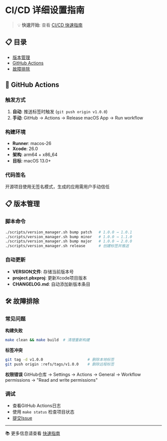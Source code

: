 # CI/CD 详细设置指南

> 💡 **快速开始**: 查看 [CI/CD 快速指南](../CICD_QUICKSTART.md)

## 📋 目录
- [版本管理](#-版本管理)
- [GitHub Actions](#-github-actions)
- [故障排除](#-故障排除)

## 🔧 GitHub Actions

### 触发方式
1. **自动**: 推送标签时触发 (`git push origin v1.0.0`)
2. **手动**: GitHub → Actions → Release macOS App → Run workflow

### 构建环境
- **Runner**: macos-26
- **Xcode**: 26.0
- **架构**: arm64 + x86_64
- **目标**: macOS 13.0+

### 代码签名
开源项目使用无签名模式，生成的应用需用户手动信任

## 📋 版本管理

### 脚本命令
```bash
./scripts/version_manager.sh bump patch   # 1.0.0 → 1.0.1
./scripts/version_manager.sh bump minor   # 1.0.0 → 1.1.0
./scripts/version_manager.sh bump major   # 1.0.0 → 2.0.0
./scripts/version_manager.sh release      # 创建标签并推送
```

### 自动更新
- **VERSION文件**: 存储当前版本号
- **project.pbxproj**: 更新Xcode项目版本
- **CHANGELOG.md**: 自动添加新版本条目


## 🛠️ 故障排除

### 常见问题

**构建失败**
```bash
make clean && make build  # 清理重新构建
```

**标签冲突**
```bash
git tag -d v1.0.0                    # 删除本地标签
git push origin :refs/tags/v1.0.0    # 删除远程标签
```

**权限错误**
GitHub仓库 → Settings → Actions → General → Workflow permissions → "Read and write permissions"

### 调试
- 查看GitHub Actions日志
- 使用 `make status` 检查项目状态
- [提交Issue](https://github.com/sosoorin/BilibiliStreamHelper/issues)

---
📚 更多信息请查看 [快速指南](../CICD_QUICKSTART.md)
